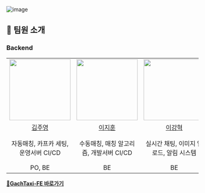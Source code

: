 ![image](https://github.com/user-attachments/assets/9df4a2fd-8a3f-4193-9770-f8de284866a9)

## 👥 팀원 소개

### Backend

<table>
  <tr>
    <td align="center"><img src="https://github.com/soyesenna.png" width="160"></td>
    <td align="center"><img src="https://github.com/huncozyboy.png" width="160"></td>
    <td align="center"><img src="https://github.com/hyxklee.png" width="160"></td>
    <td align="center"><img src="https://github.com/koreaioi.png" width="160"></td>
  </tr>
  <tr>
    <td align="center"><a href="https://github.com/soyesenna">김주영</td>
    <td align="center"><a href="https://github.com/huncozyboy">이지훈</td>
    <td align="center"><a href="https://github.com/hyxklee">이강혁</td>
    <td align="center"><a href="https://github.com/koreaioi">송우석</td>
  </tr>
  <tr>
    <td align="center">자동매칭, 카프카 세팅, 운영서버 CI/CD</td>
    <td align="center">수동매칭, 매칭 알고리즘, 개발서버 CI/CD</td>
    <td align="center">실시간 채팅, 이미지 업로드, 알림 시스템</td>
    <td align="center">JWT 인증/인가, 소셜로그인, 멤버/친구 관련 기능</td>
  </tr>
    <tr>
    <td align="center">PO, BE</td>
    <td align="center">BE</td>
    <td align="center">BE</td>
    <td align="center">BE</td>
  </tr>
</table>

[**🔗GachTaxi-FE 바로가기**](https://github.com/Leets-Official/GachTaxi-FE)
